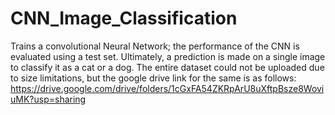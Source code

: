 # CNN_Image_Classification
Trains a convolutional Neural Network; the performance of the CNN is evaluated using a test set. Ultimately, a prediction is made on a single image to classify it as a cat or a dog.
The entire dataset could not be uploaded due to size limitations, but the google drive link for the same is as follows:
https://drive.google.com/drive/folders/1cGxFA54ZKRpArU8uXftpBsze8WoviuMK?usp=sharing
